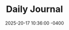 ---
title: "Daily Journal"
date: 2025-20-17 10:36:00 -0400
categories: [Blog]
tags: [jekyll, update, tutorial]
---